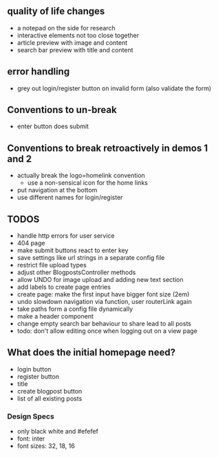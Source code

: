 ## quality of life changes
- a notepad on the side for research
- interactive elements not too close together
- article preview with image and content
- search bar preview with title and content

## error handling
- grey out login/register button on invalid form (also validate the form)

## Conventions to un-break
- enter button does submit

## Conventions to break retroactively in demos 1 and 2
- actually break the logo=homelink convention
    - use a non-sensical icon for the home links
- put navigation at the bottom
- use different names for login/register

## TODOS
- handle http errors for user service
- 404 page
- make submit buttons react to enter key
- save settings like url strings in a separate config file
- restrict file upload types
- adjust other BlogpostsController methods
- allow UNDO for image upload and adding new text section
- add labels to create page entries
- create page: make the first input have bigger font size (2em)
- undo slowdown navigation via function, user routerLink again
- take paths form a config file dynamically
- make a header component
- change empty search bar behaviour to share lead to all posts
- todo: don't allow editing once when logging out on a view page

## What does the initial homepage need?
- login button
- register button
- title
- create blogpost button
- list of all existing posts

### Design Specs
- only black white and #efefef
- font: inter
- font sizes: 32, 18, 16